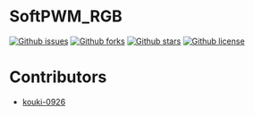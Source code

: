 # SoftPWM_RGB

[![Github issues](https://img.shields.io/github/issues/kouki-0926/SoftPWM_RGB)](https://github.com/kouki-0926/SoftPWM_RGB/issues)
[![Github forks](https://img.shields.io/github/forks/kouki-0926/SoftPWM_RGB)](https://github.com/kouki-0926/SoftPWM_RGB/network/members)
[![Github stars](https://img.shields.io/github/stars/kouki-0926/SoftPWM_RGB)](https://github.com/kouki-0926/SoftPWM_RGB/stargazers)
[![Github license](https://img.shields.io/github/license/kouki-0926/SoftPWM_RGB)](https://github.com/kouki-0926/SoftPWM_RGB/)

# Contributors
- [kouki-0926](https://github.com/kouki-0926)
